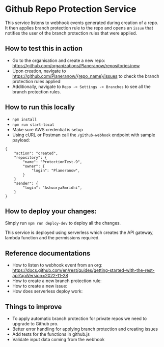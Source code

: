 # Github Repo Protection Service

This service listens to webhook events generated during creation of a repo. It then applies branch protection rule to the repo and opens an `issue` that notifies the user of the branch protection rules that were applied.

## How to test this in action
- Go to the organisation and create a new repo: https://github.com/organizations/Planeranow/repositories/new
- Upon creation, navigate to https://github.com/Planeranow/{repo_name}/issues to check the branch protection rules applied
- Additionally, navigate to `Repo -> Settings -> Branches` to see all the branch protection rules.

## How to run this locally
- `npm install`
- `npm run start-local`
- Make sure AWS credential is setup
- Using cURL or Postman call the `/github-webhook` endpoint with sample payload:
```
{
    "action": "created",
    "repository": {
        "name": "ProtectionTest-9",
        "owner": {
            "login": "Planeranow",
        }
    }
    "sender": {
        "login": "AshwaryaSmridhi",
    }
}
```

## How to deploy your changes:
Simply run `npm run deploy-dev` to deploy all the changes. 

This service is deployed using serverless which creates the API gateway, lambda function and the permissions required.

## Reference documentations
- How to listen to webhook event from an org: https://docs.github.com/en/rest/guides/getting-started-with-the-rest-api?apiVersion=2022-11-28
- How to create a new branch protection rule:
- How to create a new issue:
- How does serverless deploy work:

## Things to improve
- To apply automatic branch protection for private repos we need to upgrade to Github pro.
- Better error handling for applying branch protection and creating issues
- Add tests for the functions in github.js
- Validate input data coming from the webhook